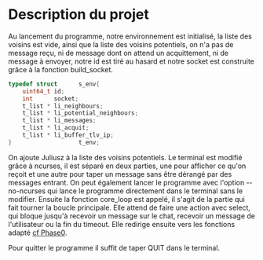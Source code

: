 # Description du projet

Au lancement du programme, notre environnement est initialisé, la liste des voisins est vide, ainsi que la liste des voisins potentiels, on n'a pas de message reçu, ni de message dont on attend un acquittement, ni de message à envoyer, notre id est tiré au hasard et notre socket est construite grâce à la fonction build_socket.

``` c
typedef struct      s_env{
    uint64_t id;
    int      socket;
    t_list * li_neighbours;
    t_list * li_potential_neighbours;
    t_list * li_messages;
    t_list * li_acquit;
    t_list * li_buffer_tlv_ip;
}                   t_env;
```

On ajoute Juliusz à la liste des voisins potentiels.
Le terminal est modifié grâce à ncurses, il est séparé en deux parties, une pour afficher ce qu'on reçoit et une autre pour taper un message sans être dérangé par des messages entrant.
On peut également lancer le programme avec l'option --no-ncurses qui lance le programme directement dans le terminal sans le modifier.
Ensuite la fonction core_loop est appelé, il s'agit de la partie qui fait tourner la boucle principale. Elle attend de faire une action avec select, qui bloque jusqu'à recevoir un message sur le chat, recevoir un message de l'utilisateur ou la fin du timeout. Elle redirige ensuite vers les fonctions adapté [cf Phase0](Phase0_Analyse.md).

Pour quitter le programme il suffit de taper QUIT dans le terminal.

